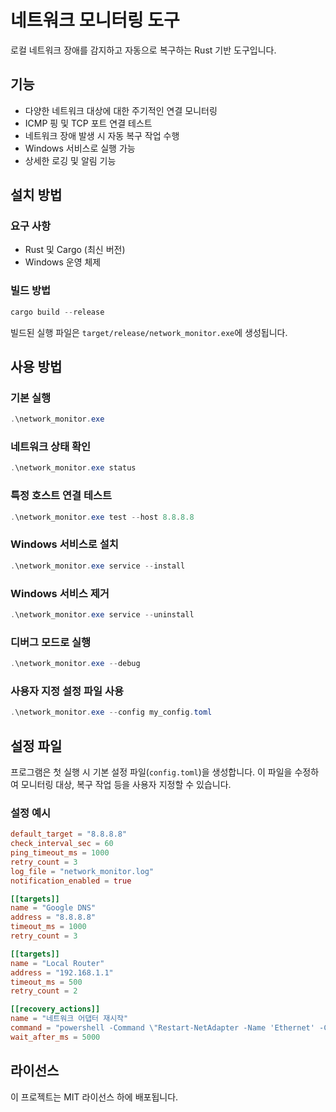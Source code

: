 # 네트워크 모니터링 도구

로컬 네트워크 장애를 감지하고 자동으로 복구하는 Rust 기반 도구입니다.

## 기능

- 다양한 네트워크 대상에 대한 주기적인 연결 모니터링
- ICMP 핑 및 TCP 포트 연결 테스트
- 네트워크 장애 발생 시 자동 복구 작업 수행
- Windows 서비스로 실행 가능
- 상세한 로깅 및 알림 기능

## 설치 방법

### 요구 사항

- Rust 및 Cargo (최신 버전)
- Windows 운영 체제

### 빌드 방법

```powershell
cargo build --release
```

빌드된 실행 파일은 `target/release/network_monitor.exe`에 생성됩니다.

## 사용 방법

### 기본 실행

```powershell
.\network_monitor.exe
```

### 네트워크 상태 확인

```powershell
.\network_monitor.exe status
```

### 특정 호스트 연결 테스트

```powershell
.\network_monitor.exe test --host 8.8.8.8
```

### Windows 서비스로 설치

```powershell
.\network_monitor.exe service --install
```

### Windows 서비스 제거

```powershell
.\network_monitor.exe service --uninstall
```

### 디버그 모드로 실행

```powershell
.\network_monitor.exe --debug
```

### 사용자 지정 설정 파일 사용

```powershell
.\network_monitor.exe --config my_config.toml
```

## 설정 파일

프로그램은 첫 실행 시 기본 설정 파일(`config.toml`)을 생성합니다. 이 파일을 수정하여 모니터링 대상, 복구 작업 등을 사용자 지정할 수 있습니다.

### 설정 예시

```toml
default_target = "8.8.8.8"
check_interval_sec = 60
ping_timeout_ms = 1000
retry_count = 3
log_file = "network_monitor.log"
notification_enabled = true

[[targets]]
name = "Google DNS"
address = "8.8.8.8"
timeout_ms = 1000
retry_count = 3

[[targets]]
name = "Local Router"
address = "192.168.1.1"
timeout_ms = 500
retry_count = 2

[[recovery_actions]]
name = "네트워크 어댑터 재시작"
command = "powershell -Command \"Restart-NetAdapter -Name 'Ethernet' -Confirm:$false\""
wait_after_ms = 5000
```

## 라이선스

이 프로젝트는 MIT 라이선스 하에 배포됩니다.
